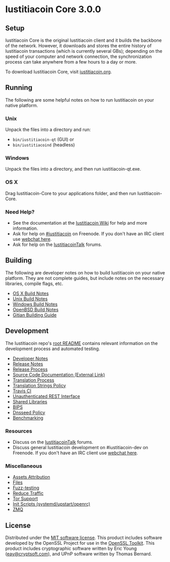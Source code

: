 Iustitiacoin Core 3.0.0
=====================

Setup
---------------------
Iustitiacoin Core is the original Iustitiacoin client and it builds the backbone of the network. However, it downloads and stores the entire history of Iustitiacoin transactions (which is currently several GBs); depending on the speed of your computer and network connection, the synchronization process can take anywhere from a few hours to a day or more.

To download Iustitiacoin Core, visit [iustitiacoin.org](https://iustitiacoin.org).

Running
---------------------
The following are some helpful notes on how to run Iustitiacoin on your native platform.

### Unix

Unpack the files into a directory and run:

- `bin/iustitiacoin-qt` (GUI) or
- `bin/iustitiacoind` (headless)

### Windows

Unpack the files into a directory, and then run iustitiacoin-qt.exe.

### OS X

Drag Iustitiacoin-Core to your applications folder, and then run Iustitiacoin-Core.

### Need Help?

* See the documentation at the [Iustitiacoin Wiki](https://iustitiacoin.info/)
for help and more information.
* Ask for help on [#iustitiacoin](http://webchat.freenode.net?channels=iustitiacoin) on Freenode. If you don't have an IRC client use [webchat here](http://webchat.freenode.net?channels=iustitiacoin).
* Ask for help on the [IustitiacoinTalk](https://iustitiacointalk.io/) forums.

Building
---------------------
The following are developer notes on how to build Iustitiacoin on your native platform. They are not complete guides, but include notes on the necessary libraries, compile flags, etc.

- [OS X Build Notes](build-osx.md)
- [Unix Build Notes](build-unix.md)
- [Windows Build Notes](build-windows.md)
- [OpenBSD Build Notes](build-openbsd.md)
- [Gitian Building Guide](gitian-building.md)

Development
---------------------
The Iustitiacoin repo's [root README](/README.md) contains relevant information on the development process and automated testing.

- [Developer Notes](developer-notes.md)
- [Release Notes](release-notes.md)
- [Release Process](release-process.md)
- [Source Code Documentation (External Link)](https://dev.visucore.com/iustitiacoin/doxygen/)
- [Translation Process](translation_process.md)
- [Translation Strings Policy](translation_strings_policy.md)
- [Travis CI](travis-ci.md)
- [Unauthenticated REST Interface](REST-interface.md)
- [Shared Libraries](shared-libraries.md)
- [BIPS](bips.md)
- [Dnsseed Policy](dnsseed-policy.md)
- [Benchmarking](benchmarking.md)

### Resources
* Discuss on the [IustitiacoinTalk](https://iustitiacointalk.io/) forums.
* Discuss general Iustitiacoin development on #iustitiacoin-dev on Freenode. If you don't have an IRC client use [webchat here](http://webchat.freenode.net/?channels=iustitiacoin-dev).

### Miscellaneous
- [Assets Attribution](assets-attribution.md)
- [Files](files.md)
- [Fuzz-testing](fuzzing.md)
- [Reduce Traffic](reduce-traffic.md)
- [Tor Support](tor.md)
- [Init Scripts (systemd/upstart/openrc)](init.md)
- [ZMQ](zmq.md)

License
---------------------
Distributed under the [MIT software license](/COPYING).
This product includes software developed by the OpenSSL Project for use in the [OpenSSL Toolkit](https://www.openssl.org/). This product includes
cryptographic software written by Eric Young ([eay@cryptsoft.com](mailto:eay@cryptsoft.com)), and UPnP software written by Thomas Bernard.

